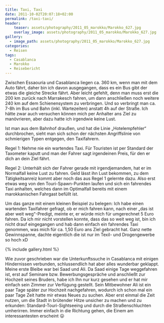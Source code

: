```yaml
---
title: Taxi, Taxi
date: 2011-10-02T20:07:18+02:00
permalink: /taxi-taxi/
header:
    teaser: assets/photography/2011_05_marokko/Marokko_627.jpg
    overlay_image: assets/photography/2011_05_marokko/Marokko_627.jpg
gallery:
  - image_path: assets/photography/2011_05_marokko/Marokko_627.jpg
categories:
  - Reisen
tags:
  - Casablanca
  - Marokko
  - Reisebericht
---
```


Zwischen Essaouria und Casablanca liegen ca. 360 km, wenn man mit dem Auto fährt, daher bin ich davon ausgegangen, 
dass es ein Bus gibt der etwas die gleiche Strecke fährt. Aber leicht gefehlt, denn man muss erst die 200 km zurück 
nach Marrakesch fahren, um dann anschließen noch weitere 240 km auf dem Schienensystem zu verbringen. 
Und so verbringt man ca. 7-8h im Bus und Bahn (inkl. Wartezeiten) anstatt 4h auf der Straße. 
Ich hätte zwar auch versuchen können mich per Anhalter ans Ziel zu manövrieren, aber dazu hatte ich irgendwie keine Lust.
  
Ist man aus dem Bahnhof draußen, und hat die Linie „Hotelempfehler“ durchbrochen, sieht man sich schon der 
nächsten Angriffslinie von schmierigen Typen entgegen, den Taxifahrern.
 
Regel 1: Nehme nie ein wartendes Taxi. Für Touristen ist per Standard der Taxometer kaputt und man der Fahrer sagt 
irgendeinen Preis, für den er dich an dein Ziel fährt.
 
Regel 2: Unterhält sich der Fahrer gerade mit irgendjemandem, hat er im Normalfall keine Lust zu fahren. 
Geld lässt ihn Lust bekommen, zu dem Tätigkeitsanreiz kommt aber noch das aus Regel 1 gelernte dazu.
Also erst etwas weg von den Touri-Spawn-Punkten laufen und sich ein fahrendes Taxi anhalten, welches dann im 
Optimalfall bereits mit einem marokkanischen Fahrgast befüllt ist.

Um das ganze mit einem kleinen Beispiel zu belegen: Ich habe einen wartenden Taxifahrer gefragt, ob er mich fahren kann, 
nach einer „das ist aber weit weg“-Predigt, meinte er, er würde mich für umgerechnet 5 Euro fahren. 
Da ich mir nicht vorstellen konnte, dass das so weit weg ist, bin ich nicht drauf eingegangen und hab dann einfach ein 
fahrendes Taxi genommen, was mich für ca. 1,50 Euro ans Ziel gebracht hat. Ganz nette Gewinnspanne,
dachte eigentlich die ist nur im Texil- und Drogengewerbe so hoch xD

{% include gallery.html %}

Wie zuvor geschrieben war die Unterkunftssuche in Casablanca mit einigen Hindernissen verbunden, 
schlussendlich hat aber alles wunderbar geklappt. Meine erste Bleibe war bei Saad und Ali. 
Da Saad einige Tage weggefahren ist, erst auf Seminare bzw. Bewerbungsgespräche und anschließt zur Hochzeit seines Bruders, 
habe ich Ihn nur kurz gesehen und er hat mir einfach sein Zimmer zur Verfügung gestellt. 
Sein Mitbewohner Ali ist ein paar Tage später zur Hochzeit nachgefahren, wodurch ich schon mal ein paar Tage Zeit 
hatte mir etwas Neues zu suchen. Aber erst einmal die Zeit nutzen, um die Stadt in brütender Hitze unsicher zu machen und zu erkunden: 
Standard-Touri-Sightseeing und durch die Straßenschluchten umherirren. Immer einfach in die Richtung gehen, 
die Einem am interessantesten erscheint 😛
